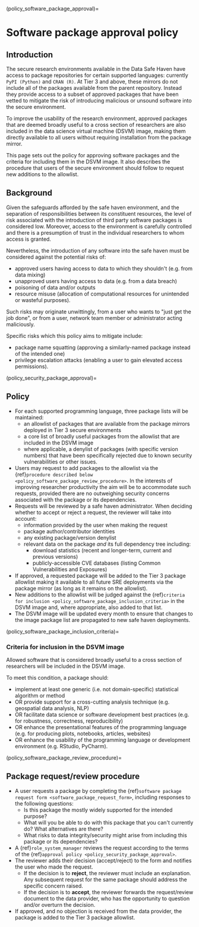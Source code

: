 (policy_software_package_approval)=

# Software package approval policy

## Introduction

The secure research environments available in the Data Safe Haven have access to package repositories for certain supported languages: currently `PyPI (Python)` and `CRAN (R)`.
At Tier 3 and above, these mirrors do not include all of the packages available from the parent repository.
Instead they provide access to a subset of approved packages that have been vetted to mitigate the risk of introducing malicious or unsound software into the secure environment.

To improve the usability of the research environment, approved packages that are deemed broadly useful to a cross section of researchers are also included in the data science virtual machine (DSVM) image, making them directly available to all users without requiring installation from the package mirror.

This page sets out the policy for approving software packages and the criteria for including them in the DSVM image.
It also describes the procedure that users of the secure environment should follow to request new additions to the allowlist.

## Background

Given the safeguards afforded by the safe haven environment, and the separation of responsibilities between its constituent resources, the level of risk associated with the introduction of third party software packages is considered low.
Moreover, access to the environment is carefully controlled and there is a presumption of trust in the individual researchers to whom access is granted.

Nevertheless, the introduction of any software into the safe haven must be considered against the potential risks of:

- approved users having access to data to which they shouldn't (e.g. from data mixing)
- unapproved users having access to data (e.g. from a data breach)
- poisoning of data and/or outputs
- resource misuse (allocation of computational resources for unintended or wasteful purposes).

Such risks may originate unwittingly, from a user who wants to "just get the job done", or from a user, network team member or administrator acting maliciously.

Specific risks which this policy aims to mitigate include:

- package name squatting (approving a similarly-named package instead of the intended one)
- privilege escalation attacks (enabling a user to gain elevated access permissions).

(policy_security_package_approval)=

## Policy

- For each supported programming language, three package lists will be maintained:
  - an allowlist of packages that are available from the package mirrors deployed in Tier 3 secure environments
  - a core list of broadly useful packages from the allowlist that are included in the DSVM image
  - where applicable, a denylist of packages (with specific version numbers) that have been specifically rejected due to known security vulnerabilities or other issues.
- Users may request to add packages to the allowlist via the {ref}`procedure described below <policy_software_package_review_procedure>`.
  In the interests of improving researcher productivity the aim will be to accommodate such requests, provided there are no outweighing security concerns associated with the package or its dependencies.
- Requests will be reviewed by a safe haven administrator.
  When deciding whether to accept or reject a request, the reviewer will take into account:
  - information provided by the user when making the request
  - package author/contributor identities
  - any existing package/version denylist
  - relevant data on the package _and_ its full dependency tree including:
    - download statistics (recent and longer-term, current and previous versions)
    - publicly-accessible CVE databases (listing Common Vulnerabilities and Exposures)
- If approved, a requested package will be added to the Tier 3 package allowlist making it available to all future SRE deployments via the package mirror (as long as it remains on the allowlist).
- New additions to the allowlist will be judged against the {ref}`criteria for inclusion <policy_software_package_inclusion_criteria>` in the DSVM image and, where appropriate, also added to that list.
- The DSVM image will be updated every month to ensure that changes to the image package list are propagated to new safe haven deployments.

(policy_software_package_inclusion_criteria)=

### Criteria for inclusion in the DSVM image

Allowed software that is considered broadly useful to a cross section of researchers will be included in the DSVM image.

To meet this condition, a package should:

- implement at least one generic (i.e. not domain-specific) statistical algorithm or method
- OR provide support for a cross-cutting analysis technique (e.g. geospatial data analysis, NLP)
- OR facilitate data science or software development best practices (e.g. for robustness, correctness, reproducibility)
- OR enhance the presentational features of the programming language (e.g. for producing plots, notebooks, articles, websites)
- OR enhance the usability of the programming language or development environment (e.g. RStudio, PyCharm).

(policy_software_package_review_procedure)=

## Package request/review procedure

- A user requests a package by completing the {ref}`software package request form <software_package_request_form>`, including responses to the following questions:
  - Is this package the mostly widely supported for the intended purpose?
  - What will you be able to do with this package that you can't currently do? What alternatives are there?
  - What risks to data integrity/security might arise from including this package or its dependencies?
- A {ref}`role_system_manager` reviews the request according to the terms of the {ref}`approval policy <policy_security_package_approval>`.
- The reviewer adds their decision (accept/reject) to the form and notifies the user who made the request.
  - If the decision is to **reject**, the reviewer must include an explanation.
    Any subsequent request for the same package should address the specific concern raised.
  - If the decision is to **accept**, the reviewer forwards the request/review document to the data provider, who has the opportunity to question and/or overturn the decision.
- If approved, and no objection is received from the data provider, the package is added to the Tier 3 package allowlist.
